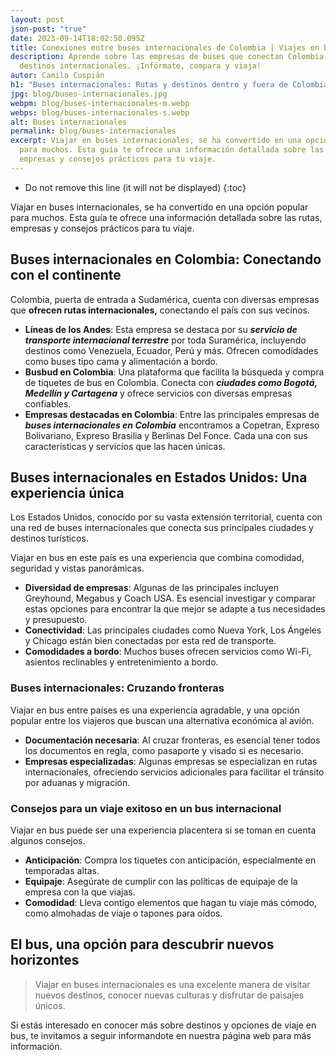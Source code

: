 ```yaml
---
layout: post
json-post: "true"
date: 2023-09-14T18:02:50.095Z
title: Conexiones entre buses internacionales de Colombia | Viajes en bus
description: Aprende sobre las empresas de buses que conectan Colombia con
  destinos internacionales. ¡Infórmate, compara y viaja!
autor: Camilo Cuspián
h1: "Buses internacionales: Rutas y destinos dentro y fuera de Colombia"
jpg: blog/buses-internacionales.jpg
webpm: blog/buses-internacionales-m.webp
webps: blog/buses-internacionales-s.webp
alt: Buses internacionales
permalink: blog/buses-internacionales
excerpt: Viajar en buses internacionales, se ha convertido en una opción popular
  para muchos. Esta guía te ofrece una información detallada sobre las rutas,
  empresas y consejos prácticos para tu viaje.
---
```

* Do not remove this line (it will not be displayed)
{:toc}

Viajar en buses internacionales, se ha convertido en una opción popular para muchos. Esta guía te ofrece una información detallada sobre las rutas, empresas y consejos prácticos para tu viaje.

## Buses internacionales en Colombia: Conectando con el continente

Colombia, puerta de entrada a Sudamérica, cuenta con diversas empresas que **ofrecen rutas internacionales,** conectando el país con sus vecinos.

* **Líneas de los Andes**: Esta empresa se destaca por su ***servicio de transporte internacional terrestre*** por toda Suramérica, incluyendo destinos como Venezuela, Ecuador, Perú y más. Ofrecen comodidades como buses tipo cama y alimentación a bordo.
* **Busbud en Colombia**: Una plataforma que facilita la búsqueda y compra de tiquetes de bus en Colombia. Conecta con ***ciudades como Bogotá, Medellín y Cartagena*** y ofrece servicios con diversas empresas confiables.
* **Empresas destacadas en Colombia**: Entre las principales empresas de ***buses internacionales en Colombia*** encontramos a Copetran, Expreso Bolivariano, Expreso Brasilia y Berlinas Del Fonce. Cada una con sus características y servicios que las hacen únicas.

## Buses internacionales en Estados Unidos: Una experiencia única

Los Estados Unidos, conocido por su vasta extensión territorial, cuenta con una red de buses internacionales que conecta sus principales ciudades y destinos turísticos. 

Viajar en bus en este país es una experiencia que combina comodidad, seguridad y vistas panorámicas.

* **Diversidad de empresas**: Algunas de las principales incluyen Greyhound, Megabus y Coach USA. Es esencial investigar y comparar estas opciones para encontrar la que mejor se adapte a tus necesidades y presupuesto.
* **Conectividad**: Las principales ciudades como Nueva York, Los Ángeles y Chicago están bien conectadas por esta red de transporte.
* **Comodidades a bordo**: Muchos buses ofrecen servicios como Wi-Fi, asientos reclinables y entretenimiento a bordo.

### Buses internacionales: Cruzando fronteras

Viajar en bus entre países es una experiencia agradable, y una opción popular entre los viajeros que buscan una alternativa económica al avión.  

* **Documentación necesaria**: Al cruzar fronteras, es esencial tener todos los documentos en regla, como pasaporte y visado si es necesario.
* **Empresas especializadas**: Algunas empresas se especializan en rutas internacionales, ofreciendo servicios adicionales para facilitar el tránsito por aduanas y migración.

### Consejos para un viaje exitoso en un bus internacional

Viajar en bus puede ser una experiencia placentera si se toman en cuenta algunos consejos.

* **Anticipación**: Compra los tiquetes con anticipación, especialmente en temporadas altas.
* **Equipaje**: Asegúrate de cumplir con las políticas de equipaje de la empresa con la que viajas.
* **Comodidad**: Lleva contigo elementos que hagan tu viaje más cómodo, como almohadas de viaje o tapones para oídos.

## El bus, una opción para descubrir nuevos horizontes

> Viajar en buses internacionales es una excelente manera de visitar nuevos destinos, conocer nuevas culturas y disfrutar de paisajes únicos.

Si estás interesado en conocer más sobre destinos y opciones de viaje en bus, te invitamos a seguir informandote en nuestra página web para más información.